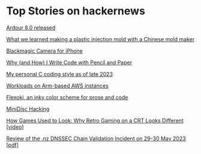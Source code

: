 # Top Stories on hackernews <br />
[Ardour 8.0 released](https://ardour.org/whatsnew.html#)

[What we learned making a plastic injection mold with a Chinese mold maker](https://www.airgradient.com/blog/lessons-learned-plastic-injection-mold-making/)

[Blackmagic Camera for iPhone](https://www.blackmagicdesign.com/products/blackmagiccamera)

[Why (and How) I Write Code with Pencil and Paper](https://css-tricks.com/why-and-how-i-write-code-with-pencil-and-paper/)

[My personal C coding style as of late 2023](https://nullprogram.com/blog/2023/10/08/)

[Workloads on Arm-based AWS instances](https://bignacio.github.io/soc/docs/articles/arm64-x86_64-on-aws/)

[Flexoki, an inky color scheme for prose and code](https://stephango.com/flexoki)

[MiniDisc Hacking](https://www.sharoma.com/minidisc/hacking.htm)

[How Games Used to Look: Why Retro Gaming on a CRT Looks Different [video]](https://www.youtube.com/watch?v=puksg4iD3RY)

[Review of the .nz DNSSEC Chain Validation Incident on 29-30 May 2023 [pdf]](https://internetnz.nz/assets/Archives/External-report-on-nz-DNSSEC-chain-validation-incident-on-May-2023.pdf)
